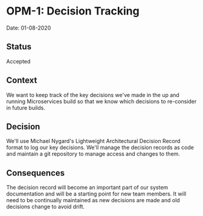 # OPM-1: Decision Tracking

Date: 01-08-2020

## Status

Accepted

## Context

We want to keep track of the key decisions we've made in the up and running Microservices build so that we know which decisions to re-consider in future builds. 

## Decision

We'll use Michael Nygard's Lightweight Architectural Decision Record format to log our key decisions. We'll manage the decision records as code and maintain a git repository to manage access and changes to them.

## Consequences

The decision record will become an important part of our system documentation and will be a starting point for new team members. It will need to be continually maintained as new decisions are made and old decisions change to avoid drift.
